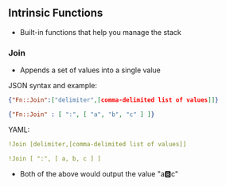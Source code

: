 ## Intrinsic Functions
* Built-in functions that help you manage the stack

### Join
* Appends a set of values into a single value

JSON syntax and example:
```json
{"Fn::Join":["delimiter",[comma-delimited list of values]]}

{"Fn::Join" : [ ":", [ "a", "b", "c" ] ]}
```
YAML:
```yaml
!Join [delimiter,[comma-delimited list of values]]

!Join [ ":", [ a, b, c ] ]
```

* Both of the above would output the value "a:b:c"